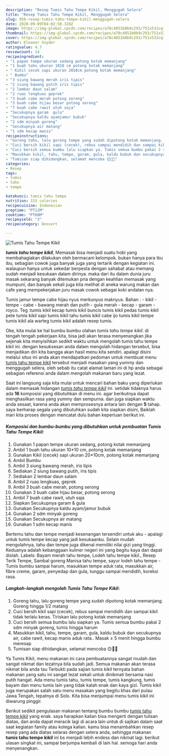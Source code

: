 ```yaml
---
description: "Resep Tumis Tahu Tempe Kikil, Menggugah Selera"
title: "Resep Tumis Tahu Tempe Kikil, Menggugah Selera"
slug: 956-resep-tumis-tahu-tempe-kikil-menggugah-selera
date: 2020-09-09T04:02:50.328Z
image: https://img-global.cpcdn.com/recipes/a78c4851b0b9c293/751x532cq70/tumis-tahu-tempe-kikil-foto-resep-utama.jpg
thumbnail: https://img-global.cpcdn.com/recipes/a78c4851b0b9c293/751x532cq70/tumis-tahu-tempe-kikil-foto-resep-utama.jpg
cover: https://img-global.cpcdn.com/recipes/a78c4851b0b9c293/751x532cq70/tumis-tahu-tempe-kikil-foto-resep-utama.jpg
author: Eleanor Snyder
ratingvalue: 4.7
reviewcount: 14
recipeingredient:
- "1 papan tempe ukuran sedang potong kotak memanjang"
- "1 buah tahu ukuran 1010 cm potong kotak memanjang"
- " Kikil cecek sapi ukuran 2010cm potong kotak memanjang"
- " Bumbu"
- "3 siung bawang merah iris tipis"
- "2 siung bawang putih iris tipis"
- "2 lembar daun salam"
- "2 ruas lengkuas geprek"
- "3 buah cabe merah potong serong"
- "3 buah cabe hijau besar potong serong"
- "7 buah cabe rawit utuh saja"
- "Secukupnya garam  gula"
- "Secukupnya kaldu ayamjamur bubuk"
- "2 sdm minyak goreng"
- "Secukupnya air matang"
- "1 sdm kecap manis"
recipeinstructions:
- "Goreng tahu, lalu goreng tempe yang sudah dipotong kotak memanjang. Goreng hingga 1/2 matang"
- "Cuci bersih kikil sapi (cecek), rebus sampai mendidih dan sampai kikil tidak terlalu keras. Tiriskan lalu potong kotak memanjang"
- "Cuci bersih semua bumbu lalu siapkan ya. Tumis semua bumbu pakai 2 sdm minyak goreng, tumis hingga harum"
- "Masukkan kikil, tahu, tempe, garam, gula, kaldu bubuk dan secukupnya air, cabe rawit, kecap manis aduk rata.. Masak ± 5 menit hingga bumbu meresap"
- "Tumisan siap dihidangkan, selamat mencoba 😊🙂🙏"
categories:
- Resep
tags:
- tumis
- tahu
- tempe

katakunci: tumis tahu tempe 
nutrition: 153 calories
recipecuisine: Indonesian
preptime: "PT12M"
cooktime: "PT60M"
recipeyield: "3"
recipecategory: Dessert

---
```



![Tumis Tahu Tempe Kikil](https://img-global.cpcdn.com/recipes/a78c4851b0b9c293/751x532cq70/tumis-tahu-tempe-kikil-foto-resep-utama.jpg)

<b><i>tumis tahu tempe kikil</i></b>, Memasak bisa menjadi suatu hobi yang membahagiakan dilakukan oleh bermacam kelompok. bukan hanya para ibu ibu, sebagian cowok juga banyak juga yang tertarik dengan kegiatan ini. walaupun hanya untuk sekedar berpesta dengan sahabat atau memang sudah menjadi kesukaan dalam dirinya. maka dari itu dalam dunia juru masak sekarang banyak ditemukan pria dengan keahlian memasak yang mumpuni, dan banyak sekali juga kita melihat di aneka warung makan dan cafe yang mempekerjakan juru masak cowok sebagai koki andalan nya.

Tumis jamur tempe cabe hijau nyus merkunyus maknyus. Bahan : - kikil - tempe - cabe - bawang merah dan putih - gula merah - kecap - garam - royco. Teg :tumis kikil kecap tumis kikil buncis tumis kikil pedas tumis kikil pete tumis kikil sapi tumis kikil tahu tumis kikil cabe ijo tumis kikil tempe tumis kikil ala warteg tumis kikil adalah resep tumis.

Oke, kita mulai ke hal bumbu bumbu olahan <i>tumis tahu tempe kikil</i>. di tengah tengah pekerjaan kita, bisa jadi akan terasa menyenangkan jika sejenak kita menyisihkan sedikit waktu untuk mengolah tumis tahu tempe kikil ini. dengan kesuksesan anda dalam mengolah hidangan tersebut, bisa menjadikan diri kita bangga akan hasil menu kita sendiri. apalagi disini melalui situs ini anda akan mendapatkan pedoman untuk membuat menu <u>tumis tahu tempe kikil</u> tersebut menjadi masakan yang yummy dan menggugah selera, oleh sebab itu catat alamat laman ini di hp anda sebagai sebagian referensi anda dalam mengolah makanan baru yang lezat.


Saat ini langsung saja kita mulai untuk mencari bahan baku yang diperlukan dalam memasak hidangan <u><i>tumis tahu tempe kikil</i></u> ini. setidak tidaknya harus ada <b>16</b> komposisi yang dibutuhkan di menu ini. agar berikutnya dapat menghasilkan rasa yang yummy dan sempurna. dan juga siapkan waktu anda sesaat, karena anda akan memprosesnya antara lain dengan <b>5</b> tahap. saya berharap segala yang dibutuhkan sudah kita siapkan disini, Baiklah mari kita proses dengan mencatat dulu bahan keperluan berikut ini.

<!--inarticleads1-->

##### Komposisi dan bumbu-bumbu yang dibutuhkan untuk pembuatan Tumis Tahu Tempe Kikil:

1. Gunakan 1 papan tempe ukuran sedang, potong kotak memanjang
1. Ambil 1 buah tahu ukuran 10*10 cm, potong kotak memanjang
1. Gunakan  Kikil (cecek) sapi ukuran 20*10cm, potong kotak memanjang
1. Ambil  Bumbu
1. Ambil 3 siung bawang merah, iris tipis
1. Sediakan 2 siung bawang putih, iris tipis
1. Sediakan 2 lembar daun salam
1. Ambil 2 ruas lengkuas, geprek
1. Ambil 3 buah cabe merah, potong serong
1. Gunakan 3 buah cabe hijau besar, potong serong
1. Ambil 7 buah cabe rawit, utuh saja
1. Siapkan Secukupnya garam &amp; gula
1. Gunakan Secukupnya kaldu ayam/jamur bubuk
1. Gunakan 2 sdm minyak goreng
1. Gunakan Secukupnya air matang
1. Gunakan 1 sdm kecap manis


Bertemu tahu dan tempe menjadi kesenangan tersendiri untuk aku - apalagi untuk tumis tempe kecap yang jadi kesukaanku. Selain mudah mengolahnya, tahu dan tempe juga dikenal memiliki nilai gizi yang tinggi. Keduanya adalah kebanggaan kuliner negeri ini yang begitu kaya dan dapat diolah. Labels: Bayam merah tahu tempe, Lodeh tahu tempe kikil., Resep Terik Tempe, Sambal goreng Manisa tahu tempe, sayur lodeh tahu tempe - Tumis bumbu sampai harum, masukkan tempe aduk rata, masukkan air, fibre creme, garam, penyedap dan gula, tunggu sampai mendidih, koreksi rasa. 

<!--inarticleads2-->

##### Langkah-langkah mengolah Tumis Tahu Tempe Kikil:

1. Goreng tahu, lalu goreng tempe yang sudah dipotong kotak memanjang. Goreng hingga 1/2 matang
1. Cuci bersih kikil sapi (cecek), rebus sampai mendidih dan sampai kikil tidak terlalu keras. Tiriskan lalu potong kotak memanjang
1. Cuci bersih semua bumbu lalu siapkan ya. Tumis semua bumbu pakai 2 sdm minyak goreng, tumis hingga harum
1. Masukkan kikil, tahu, tempe, garam, gula, kaldu bubuk dan secukupnya air, cabe rawit, kecap manis aduk rata.. Masak ± 5 menit hingga bumbu meresap
1. Tumisan siap dihidangkan, selamat mencoba 😊🙂🙏


Ya Tumis Kikil, menu makanan ini cara pembuatannya sangat mudah dan sangat nikmat dan lezatnya bila sudah jadi. Semua makanan akan terasa nikmat bila anda tau Terbukti pada sajian tumis kikil ternyata bahan makanan yang satu ini sangat lezat sekali untuk dinikmati bersama nasi putih hangat. Ada menu tumis tahu, tumis tempe, tumis kangkung, tumis bayam dan menu tumis lain yang tidak kalah enak dan kaya gizi. Tumis kikil juga merupakan salah satu menu masakan yang begitu khas dari pulau Jawa Tengah, tepatnya di Solo. Kita bisa menjumpai menu tumis kikil ini diwarung pinggir. 

Berikut sedikit pengulasan makanan tentang bumbu bumbu <u>tumis tahu tempe kikil</u> yang enak. saya harapkan kalian bisa mengerti dengan tulisan diatas, dan anda dapat meracik lagi di acara lain untuk di sajikan dalam saat saat kegiatan family atau kolega kalian. kamu bisa menambahkan resep resep yang ada diatas selaras dengan selera anda, sehingga makanan <b>tumis tahu tempe kikil</b> ini bs menjadi lebih endess dan nikmat lagi. berikut ulasan singkat ini, sampai berjumpa kembali di lain hal. semoga hari anda menyenangkan.
